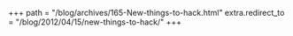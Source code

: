 +++
path = "/blog/archives/165-New-things-to-hack.html"
extra.redirect_to = "/blog/2012/04/15/new-things-to-hack/"
+++
